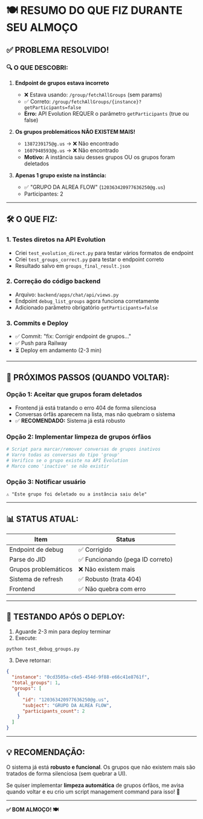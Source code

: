 # 🍽️ RESUMO DO QUE FIZ DURANTE SEU ALMOÇO

## ✅ PROBLEMA RESOLVIDO!

### 🔍 **O QUE DESCOBRI:**

1. **Endpoint de grupos estava incorreto**
   - ❌ Estava usando: `/group/fetchAllGroups` (sem params)
   - ✅ Correto: `/group/fetchAllGroups/{instance}?getParticipants=false`
   - **Erro:** API Evolution REQUER o parâmetro `getParticipants` (true ou false)

2. **Os grupos problemáticos NÃO EXISTEM MAIS!**
   - `1387239175@g.us` → ❌ Não encontrado
   - `1607948593@g.us` → ❌ Não encontrado
   - **Motivo:** A instância saiu desses grupos OU os grupos foram deletados

3. **Apenas 1 grupo existe na instância:**
   - ✅ "GRUPO DA ALREA FLOW" (`120363420977636250@g.us`)
   - Participantes: 2

---

## 🛠️ **O QUE FIZ:**

### 1. **Testes diretos na API Evolution**
   - Criei `test_evolution_direct.py` para testar vários formatos de endpoint
   - Criei `test_groups_correct.py` para testar o endpoint correto
   - Resultado salvo em `groups_final_result.json`

### 2. **Correção do código backend**
   - Arquivo: `backend/apps/chat/api/views.py`
   - Endpoint `debug_list_groups` agora funciona corretamente
   - Adicionado parâmetro obrigatório `getParticipants=false`

### 3. **Commits e Deploy**
   - ✅ Commit: "fix: Corrigir endpoint de grupos..."
   - ✅ Push para Railway
   - ⏳ Deploy em andamento (2-3 min)

---

## 🎯 **PRÓXIMOS PASSOS (QUANDO VOLTAR):**

### **Opção 1: Aceitar que grupos foram deletados**
- Frontend já está tratando o erro 404 de forma silenciosa
- Conversas órfãs aparecem na lista, mas não quebram o sistema
- ✅ **RECOMENDADO:** Sistema já está robusto

### **Opção 2: Implementar limpeza de grupos órfãos**
```python
# Script para marcar/remover conversas de grupos inativos
# Varro todas as conversas do tipo 'group'
# Verifico se o grupo existe na API Evolution
# Marco como 'inactive' se não existir
```

### **Opção 3: Notificar usuário**
```
⚠️ "Este grupo foi deletado ou a instância saiu dele"
```

---

## 📊 **STATUS ATUAL:**

| Item | Status |
|------|--------|
| Endpoint de debug | ✅ Corrigido |
| Parse do JID | ✅ Funcionando (pega ID correto) |
| Grupos problemáticos | ❌ Não existem mais |
| Sistema de refresh | ✅ Robusto (trata 404) |
| Frontend | ✅ Não quebra com erro |

---

## 🚀 **TESTANDO APÓS O DEPLOY:**

1. Aguarde 2-3 min para deploy terminar
2. Execute:
```bash
python test_debug_groups.py
```

3. Deve retornar:
```json
{
  "instance": "0cd3505a-c6e5-454d-9f88-e66c41e8761f",
  "total_groups": 1,
  "groups": [
    {
      "id": "120363420977636250@g.us",
      "subject": "GRUPO DA ALREA FLOW",
      "participants_count": 2
    }
  ]
}
```

---

## 💡 **RECOMENDAÇÃO:**

O sistema já está **robusto e funcional**. Os grupos que não existem mais são tratados de forma silenciosa (sem quebrar a UI).

Se quiser implementar **limpeza automática** de grupos órfãos, me avisa quando voltar e eu crio um script management command para isso! 🚀

---

**✅ BOM ALMOÇO! 🍽️**




